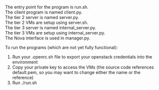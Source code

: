 The entry point for the program is run.sh.<br>
The client program is named client.py.<br>
The tier 2 server is named server.py.<br>
The tier 2 VMs are setup using server.sh.<br>
The tier 3 server is named internal_server.py.<br>
The tier 3 VMs are setup using internal_server.py.<br>
The Nova interface is used in manager.py.<br>

To run the programs (which are not yet fully functional):<br>
1) Run your .openrc.sh file to export your openstack credentials into the environment<br>
2) Copy your private key to access the VMs (the source code references default.pem, so you may want to change either the name or the reference)<br>
3) Run ./run.sh